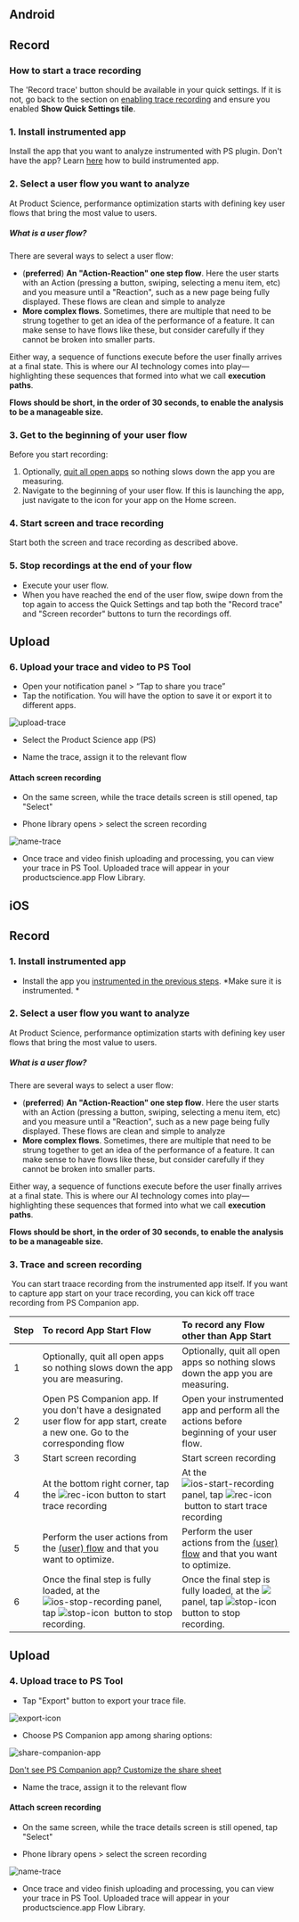 Android
---------

## Record

### How to start a trace recording
The 'Record trace' button should be available in your quick settings. If it is not, go back to the section on [enabling trace recording](device-set-up.md#3-make-sure-tracing-is-enabled) and ensure you enabled __Show Quick Settings tile__.

### 1. Install instrumented app

Install the app that you want to analyze instrumented with PS plugin. Don't have the app? Learn [here](../android/gradle.md) how to build instrumented app.

### 2. Select a user flow you want to analyze

At Product Science, performance optimization starts with defining key user flows that bring the most value to users.

##### What is a user flow?

There are several ways to select a user flow:

- (**preferred**) __An "Action-Reaction" one step flow__. Here the user starts with an Action (pressing a button, swiping, selecting a menu item, etc) and you measure until a "Reaction", such as a new page being fully displayed. These flows are clean and simple to analyze
- __More complex flows__. Sometimes, there are multiple that need to be strung together to get an idea of the performance of a feature. It can make sense to have flows like these, but consider carefully if they cannot be broken into smaller parts.

Either way, a sequence of functions execute before the user finally arrives at a final state. This is where our AI technology comes into play—highlighting these sequences that formed into what we call __execution paths__.

**Flows should be short, in the order of 30 seconds, to enable the analysis to be a manageable size.**


### 3. Get to the beginning of your user flow
Before you start recording:
1. Optionally, [quit all open apps](https://support.google.com/android/answer/9079646?hl=en-IN#zippy=%2Cclose-apps) so nothing slows down the app you are measuring.
2. Navigate to the beginning of your user flow. If this is launching the app, just navigate to the icon for your app on the Home screen.

### 4. Start screen and trace recording
Start both the screen and trace recording as described above.

### 5. Stop recordings at the end of your flow
- Execute your user flow.
- When you have reached the end of the user flow, swipe down from the top again to access the Quick Settings and tap both the "Record trace" and "Screen recorder" buttons to turn the recordings off.

## Upload

### 6. Upload your trace and video to PS Tool

- Open your notification panel &gt; “Tap to share you trace”
- Tap the notification. You will have the option to save it or export it to different apps.

![upload-trace](../images/upload-trace.png)

- Select the Product Science app (PS)

-   Name the trace, assign it to the relevant flow
  
#### Attach screen recording
- On the same screen, while the trace details screen is still opened, tap "Select"

- Phone library opens &gt; select the screen recording

![name-trace](../images/name-trace-android.png)


- Once trace and video finish uploading and processing, you can view your trace in PS Tool. Uploaded trace will appear in your productscience.app Flow Library.

iOS
---------

## Record

### 1. Install instrumented app

-   Install the app you [instrumented in the previous steps](../ios/distribution.md#ios-application-distribution-instructions). *Make sure it is instrumented. *

### 2. Select a user flow you want to analyze

At Product Science, performance optimization starts with defining key user flows that bring the most value to users.

##### What is a user flow?

There are several ways to select a user flow:

- (**preferred**) __An "Action-Reaction" one step flow__. Here the user starts with an Action (pressing a button, swiping, selecting a menu item, etc) and you measure until a "Reaction", such as a new page being fully displayed. These flows are clean and simple to analyze
- __More complex flows__. Sometimes, there are multiple that need to be strung together to get an idea of the performance of a feature. It can make sense to have flows like these, but consider carefully if they cannot be broken into smaller parts.

Either way, a sequence of functions execute before the user finally arrives at a final state. This is where our AI technology comes into play—highlighting these sequences that formed into what we call __execution paths__.

**Flows should be short, in the order of 30 seconds, to enable the analysis to be a manageable size.**

### 3. Trace and screen recording
‍
You can start traace recording from the instrumented app itself. If you want to capture app start on your trace recording, you can kick off trace recording from PS Companion app. 


| Step | To record App Start Flow    | To record any Flow other than App Start|
|:-----|:----------------------------|:---------------------------------------|
| 1    | Optionally, quit all open apps so nothing slows down the app you are measuring. | Optionally, quit all open apps so nothing slows down the app you are measuring. |
| 2    | Open PS Companion app. If you don't have a designated user flow for app start, create a new one. Go to the corresponding flow | Open your instrumented app and perform all the actions before beginning of your user flow. |
| 3    | Start screen recording      | Start screen recording                 | 
| 4    | At the bottom right corner, tap the ![rec-icon](../images/rec-icon.png) button to start trace recording | At the ![ios-start-recording](../images/ios-start-recording.png) panel, tap ![rec-icon](../images/rec-icon.png) button to start trace recording |
| 5    | Perform the user actions from the [(user) flow](https://www.productscience.ai/documentation?doc=dictionary&sub=user-flow) and that you want to optimize. | Perform the user actions from the [(user) flow](https://www.productscience.ai/documentation?doc=dictionary&sub=user-flow) and that you want to optimize. |
| 6    | Once the final step is fully loaded, at the ![ios-stop-recording](../images/ios-stop-recording.png) panel, tap ![stop-icon](../images/stop-icon.png)  button to stop recording. | Once the final step is fully loaded, at the ![](../images/ios-stop-recording.png) panel, tap ![stop-icon](../images/stop-icon.png)  button to stop recording. |

## Upload

### 4. Upload trace to PS Tool

-   Tap "Export" button to export your trace file.

![export-icon](../images/export-icon.png)

-   Choose PS Companion app among sharing options:

![share-companion-app](../images/share-companion-app.png)

[Don't see PS Companion app? Customize the share sheet](device-set-up.md#3-customize-share-sheet)

-   Name the trace, assign it to the relevant flow
#### Attach screen recording
- On the same screen, while the trace details screen is still opened, tap "Select"

- Phone library opens &gt; select the screen recording

![name-trace](../images/name-trace.png)

- Once trace and video finish uploading and processing, you can view your trace in PS Tool. Uploaded trace will appear in your productscience.app Flow Library.

